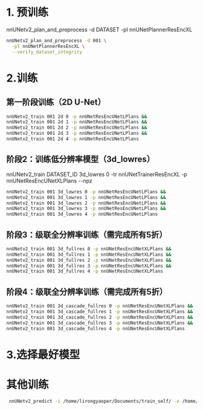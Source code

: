 # 1. 预训练
nnUNetv2_plan_and_preprocess -d DATASET -pl nnUNetPlannerResEncXL
```bash
nnUNetv2_plan_and_preprocess -d 001 \
  -pl nnUNetPlannerResEncXL \
  --verify_dataset_integrity
```


# 2.训练
## 第一阶段训练（2D U-Net）

```bash
nnUNetv2_train 001 2d 0 -p nnUNetResEncUNetLPlans &&
nnUNetv2_train 001 2d 1 -p nnUNetResEncUNetLPlans &&
nnUNetv2_train 001 2d 2 -p nnUNetResEncUNetLPlans &&
nnUNetv2_train 001 2d 3 -p nnUNetResEncUNetLPlans &&
nnUNetv2_train 001 2d 4 -p nnUNetResEncUNetLPlans

```


## 阶段2：训练低分辨率模型（3d_lowres）
nnUNetv2_train DATASET_ID 3d_lowres 0 -tr nnUNetTrainerResEncXL -p nnUNetResEncUNetXLPlans --npz
```bash
nnUNetv2_train 001 3d_lowres 0 -p nnUNetResEncUNetLPlans &&
nnUNetv2_train 001 3d_lowres 1 -p nnUNetResEncUNetLPlans &&
nnUNetv2_train 001 3d_lowres 2 -p nnUNetResEncUNetLPlans &&
nnUNetv2_train 001 3d_lowres 3 -p nnUNetResEncUNetLPlans &&
nnUNetv2_train 001 3d_lowres 4 -p nnUNetResEncUNetLPlans
```
## 阶段3：级联全分辨率训练（需完成所有5折）
```bash
nnUNetv2_train 001 3d_fullres 0 -p nnUNetResEncUNetXLPlans &&
nnUNetv2_train 001 3d_fullres 1 -p nnUNetResEncUNetXLPlans &&
nnUNetv2_train 001 3d_fullres 2 -p nnUNetResEncUNetXLPlans &&
nnUNetv2_train 001 3d_fullres 3 -p nnUNetResEncUNetXLPlans &&
nnUNetv2_train 001 3d_fullres 4 -p nnUNetResEncUNetXLPlans
```
## 阶段4：级联全分辨率训练（需完成所有5折）
```bash
nnUNetv2_train 001 3d_cascade_fullres 0 -p nnUNetResEncUNetXLPlans &&
nnUNetv2_train 001 3d_cascade_fullres 1 -p nnUNetResEncUNetXLPlans &&
nnUNetv2_train 001 3d_cascade_fullres 2 -p nnUNetResEncUNetXLPlans &&
nnUNetv2_train 001 3d_cascade_fullres 3 -p nnUNetResEncUNetXLPlans &&
nnUNetv2_train 001 3d_cascade_fullres 4 -p nnUNetResEncUNetXLPlans
```
# 3.选择最好模型




# 其他训练
```bash
 nnUNetv2_predict -i /home/lirongyaoper/Documents/train_self/ -o /home/lirongyaoper/Documents/label_self/ -d 1 -c 3d_fullres --save_probabilities
```